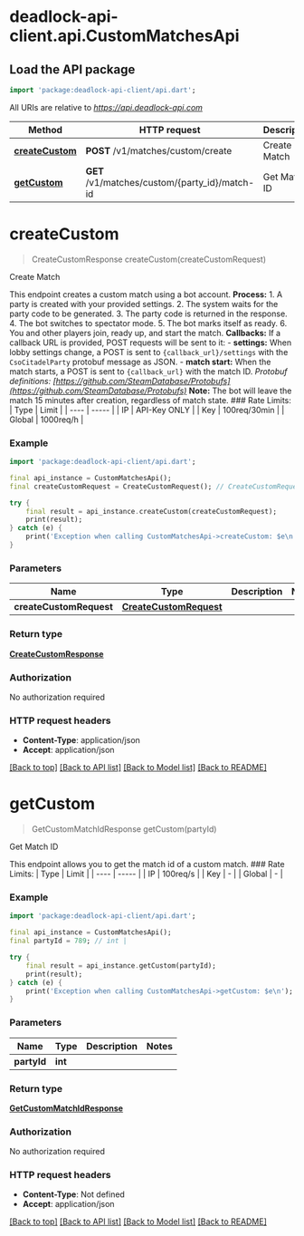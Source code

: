 # deadlock-api-client.api.CustomMatchesApi

## Load the API package
```dart
import 'package:deadlock-api-client/api.dart';
```

All URIs are relative to *https://api.deadlock-api.com*

Method | HTTP request | Description
------------- | ------------- | -------------
[**createCustom**](CustomMatchesApi.md#createcustom) | **POST** /v1/matches/custom/create | Create Match
[**getCustom**](CustomMatchesApi.md#getcustom) | **GET** /v1/matches/custom/{party_id}/match-id | Get Match ID


# **createCustom**
> CreateCustomResponse createCustom(createCustomRequest)

Create Match

 This endpoint creates a custom match using a bot account.  **Process:** 1. A party is created with your provided settings. 2. The system waits for the party code to be generated. 3. The party code is returned in the response. 4. The bot switches to spectator mode. 5. The bot marks itself as ready. 6. You and other players join, ready up, and start the match.  **Callbacks:** If a callback URL is provided, POST requests will be sent to it: - **settings:** When lobby settings change, a POST is sent to `{callback_url}/settings` with the `CsoCitadelParty` protobuf message as JSON. - **match start:** When the match starts, a POST is sent to `{callback_url}` with the match ID.  _Protobuf definitions: [https://github.com/SteamDatabase/Protobufs](https://github.com/SteamDatabase/Protobufs)_  **Note:** The bot will leave the match 15 minutes after creation, regardless of match state.  ### Rate Limits: | Type | Limit | | ---- | ----- | | IP | API-Key ONLY | | Key | 100req/30min | | Global | 1000req/h | 

### Example
```dart
import 'package:deadlock-api-client/api.dart';

final api_instance = CustomMatchesApi();
final createCustomRequest = CreateCustomRequest(); // CreateCustomRequest | 

try {
    final result = api_instance.createCustom(createCustomRequest);
    print(result);
} catch (e) {
    print('Exception when calling CustomMatchesApi->createCustom: $e\n');
}
```

### Parameters

Name | Type | Description  | Notes
------------- | ------------- | ------------- | -------------
 **createCustomRequest** | [**CreateCustomRequest**](CreateCustomRequest.md)|  | 

### Return type

[**CreateCustomResponse**](CreateCustomResponse.md)

### Authorization

No authorization required

### HTTP request headers

 - **Content-Type**: application/json
 - **Accept**: application/json

[[Back to top]](#) [[Back to API list]](../README.md#documentation-for-api-endpoints) [[Back to Model list]](../README.md#documentation-for-models) [[Back to README]](../README.md)

# **getCustom**
> GetCustomMatchIdResponse getCustom(partyId)

Get Match ID

 This endpoint allows you to get the match id of a custom match.  ### Rate Limits: | Type | Limit | | ---- | ----- | | IP | 100req/s | | Key | - | | Global | - | 

### Example
```dart
import 'package:deadlock-api-client/api.dart';

final api_instance = CustomMatchesApi();
final partyId = 789; // int | 

try {
    final result = api_instance.getCustom(partyId);
    print(result);
} catch (e) {
    print('Exception when calling CustomMatchesApi->getCustom: $e\n');
}
```

### Parameters

Name | Type | Description  | Notes
------------- | ------------- | ------------- | -------------
 **partyId** | **int**|  | 

### Return type

[**GetCustomMatchIdResponse**](GetCustomMatchIdResponse.md)

### Authorization

No authorization required

### HTTP request headers

 - **Content-Type**: Not defined
 - **Accept**: application/json

[[Back to top]](#) [[Back to API list]](../README.md#documentation-for-api-endpoints) [[Back to Model list]](../README.md#documentation-for-models) [[Back to README]](../README.md)

